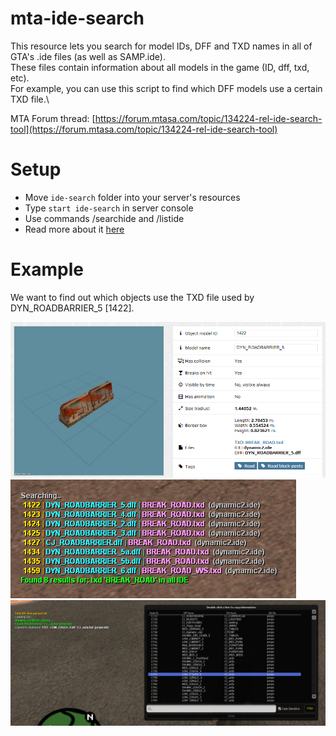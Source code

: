# mta-ide-search
This resource lets you search for model IDs, DFF and TXD names in all of GTA's .ide files (as well as SAMP.ide).\
These files contain information about all models in the game (ID, dff, txd, etc).\
For example, you can use this script to find which DFF models use a certain TXD file.\

MTA Forum thread: [https://forum.mtasa.com/topic/134224-rel-ide-search-tool](https://forum.mtasa.com/topic/134224-rel-ide-search-tool)

# Setup
- Move `ide-search` folder into your server's resources
- Type `start ide-search` in server console
- Use commands /searchide and /listide
- Read more about it [here](/ide-search/server.lua)

# Example
We want to find out which objects use the TXD file used by DYN_ROADBARRIER_5 [1422].

![1](/example_1.png)
![2](/example_2.png)
![3](/example_3.png)